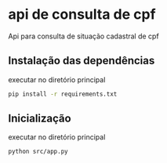 # api de consulta de cpf

  Api para consulta de situação cadastral de cpf

## Instalação das dependências

  executar no diretório principal

  ```bash
  pip install -r requirements.txt
  ```

## Inicialização

  executar no diretório principal

  ```bash
  python src/app.py
  ```
